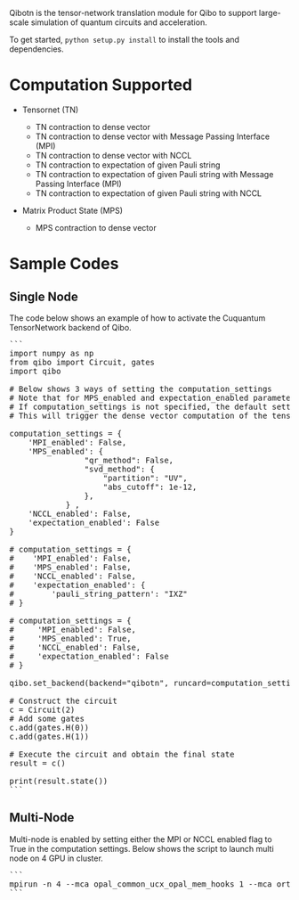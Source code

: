 Qibotn is the tensor-network translation module for Qibo to support large-scale simulation of quantum circuits and acceleration.

To get started, `python setup.py install` to install the tools and dependencies.

# Computation Supported

- Tensornet (TN)
    - TN contraction to dense vector
    - TN contraction to dense vector with Message Passing Interface (MPI)
    - TN contraction to dense vector with NCCL
    - TN contraction to expectation of given Pauli string
    - TN contraction to expectation of given Pauli string with Message Passing Interface (MPI)
    - TN contraction to expectation of given Pauli string with NCCL

- Matrix Product State (MPS)
    - MPS contraction to dense vector

# Sample Codes
## Single Node
The code below shows an example of how to activate the Cuquantum TensorNetwork backend of Qibo.
<pre>
```
import numpy as np
from qibo import Circuit, gates
import qibo

# Below shows 3 ways of setting the computation_settings
# Note that for MPS_enabled and expectation_enabled parameters the accepted inputs are boolean or a dictionary with the format shown below.
# If computation_settings is not specified, the default setting is used in which all booleans will be False. 
# This will trigger the dense vector computation of the tensornet.

computation_settings = {
    'MPI_enabled': False,
    'MPS_enabled': {
                "qr_method": False,
                "svd_method": {
                    "partition": "UV",
                    "abs_cutoff": 1e-12,
                },
            } ,
    'NCCL_enabled': False,
    'expectation_enabled': False
}

# computation_settings = {
#    'MPI_enabled': False,
#    'MPS_enabled': False,
#    'NCCL_enabled': False,
#    'expectation_enabled': {
#        'pauli_string_pattern': "IXZ"
# }

# computation_settings = {
#     'MPI_enabled': False,
#     'MPS_enabled': True,
#     'NCCL_enabled': False,
#     'expectation_enabled': False
# }

qibo.set_backend(backend="qibotn", runcard=computation_settings)

# Construct the circuit
c = Circuit(2)
# Add some gates
c.add(gates.H(0))
c.add(gates.H(1))

# Execute the circuit and obtain the final state
result = c()

print(result.state())
```
</pre>

## Multi-Node
Multi-node is enabled by setting either the MPI or NCCL enabled flag to True in the computation settings. Below shows the script to launch multi node on 4 GPU in cluster. 

<pre>
```
mpirun -n 4 --mca opal_common_ucx_opal_mem_hooks 1 --mca orte_base_help_aggregate 0 -mca btl ^openib  -hostfile $node_list python test.py
```
</pre>